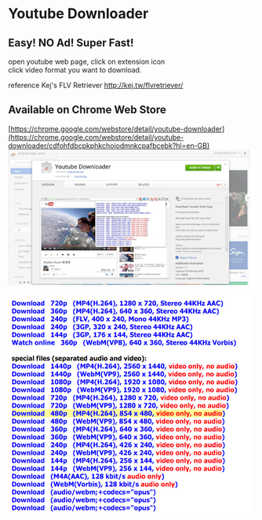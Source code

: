 # Youtube Downloader

## Easy! NO Ad! Super Fast!

open youtube web page, click on extension icon  
click video format you want to download.

reference Kej's FLV Retriever
http://kej.tw/flvretriever/


## Available on Chrome Web Store
[https://chrome.google.com/webstore/detail/youtube-downloader](https://chrome.google.com/webstore/detail/youtube-downloader/cdfohfdbcpkphkchoiodmnkcpafbcebk?hl=en-GB)
![result.png](https://raw.githubusercontent.com/DerayGa/youtube_downloader_chrome_extension/master/images/store.png)

![result.png](https://raw.githubusercontent.com/DerayGa/youtube_downloader_chrome_extension/master/images/result.png)
